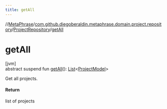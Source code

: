 ```yaml
---
title: getAll
---
```

//[MetaPhrase](../../../index.html)/[com.github.diegoberaldin.metaphrase.domain.project.repository](../index.html)/[ProjectRepository](index.html)/[getAll](get-all.html)



# getAll



[jvm]\
abstract suspend fun [getAll](get-all.html)(): [List](https://kotlinlang.org/api/latest/jvm/stdlib/kotlin.collections/-list/index.html)&lt;[ProjectModel](../../com.github.diegoberaldin.metaphrase.domain.project.data/-project-model/index.html)&gt;



Get all projects.



#### Return



list of projects





